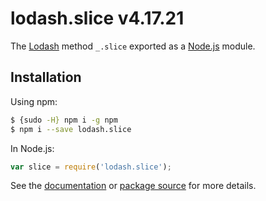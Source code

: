 # lodash.slice v4.17.21

The [Lodash](https://lodash.com/) method `_.slice` exported as a [Node.js](https://nodejs.org/) module.

## Installation

Using npm:
```bash
$ {sudo -H} npm i -g npm
$ npm i --save lodash.slice
```

In Node.js:
```js
var slice = require('lodash.slice');
```

See the [documentation](https://lodash.com/docs#slice) or [package source](https://github.com/lodash/lodash/blob/4.17.21-npm-packages/lodash.slice) for more details.
